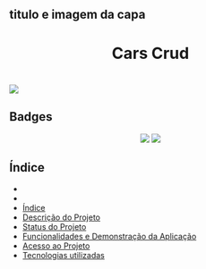## titulo e imagem da capa
<h1 align="center">Cars Crud<h1/>
<img src="https://i.ibb.co/M9ctfzk/BANNER-APP.png"/>

## Badges
<p align="center">
<img src="https://img.shields.io/badge/Status-Conclu%C3%ADdo-green"/>
<img src="https://img.shields.io/badge/Data%20de%20finaliza%C3%A7%C3%A3o%20do%20projeto-07%2F07%2F2022-blue"/>
</p>
 
 ## Índice
* [](#titulo-e-imagem-da-capa)
 * [](#badges)
 * [Índice](#índice)
 * [Descrição do Projeto](#descrição-do-projeto)
 * [Status do Projeto](#status-do-Projeto)
* [Funcionalidades e Demonstração da Aplicação](#funcionalidades-e-demonstração-da-aplicação)
* [Acesso ao Projeto](#acesso-ao-projeto)
* [Tecnologias utilizadas](#tecnologias-utilizadas)
